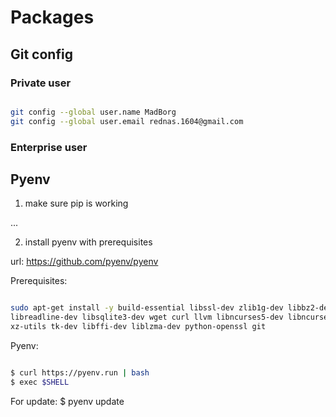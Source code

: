 # Packages

## Git config

### Private user

```bash

git config --global user.name MadBorg
git config --global user.email rednas.1604@gmail.com

```

### Enterprise user


## Pyenv

1. make sure pip is working

...

2. install pyenv with prerequisites

url: https://github.com/pyenv/pyenv

Prerequisites:

```bash

sudo apt-get install -y build-essential libssl-dev zlib1g-dev libbz2-dev \
libreadline-dev libsqlite3-dev wget curl llvm libncurses5-dev libncursesw5-dev \
xz-utils tk-dev libffi-dev liblzma-dev python-openssl git

```

Pyenv:

```bash

$ curl https://pyenv.run | bash
$ exec $SHELL

```

For update: $ pyenv update



